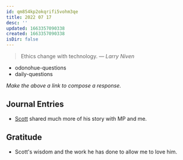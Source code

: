 ```yaml
---
id: qm854kp2okqrifi5vohm3qe
title: 2022 07 17
desc: ''
updated: 1663357090338
created: 1663357090338
isDir: false
---
```

> Ethics change with technology.
> — <cite>Larry Niven</cite>

- odonohue-questions
- daily-questions

*Make the above a link to compose a response.*
## Journal Entries
-  [Scott](Scott.md) shared much more of his story with MP and me.

## Gratitude
- Scott's wisdom and the work he has done to allow me to love him.
